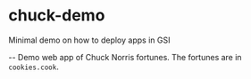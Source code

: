 # chuck-demo
Minimal demo on how to deploy apps in GSI

--
Demo web app of Chuck Norris fortunes. The fortunes are in `cookies.cook`.

